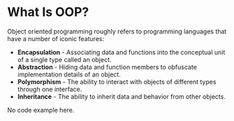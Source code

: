 # What Is OOP?

Object oriented programming roughly refers to programming languages that have
a number of iconic features:

* **Encapsulation** - Associating data and functions into the conceptual unit of a single type called an object.
* **Abstraction** - Hiding data and function members to obfuscate implementation details of an object.
* **Polymorphism** - The ability to interact with objects of different types through one interface.
* **Inheritance** - The ability to inherit data and behavior from other objects.


No code example here.
